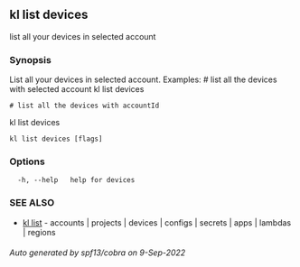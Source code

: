 ## kl list devices

list all your devices in selected account

### Synopsis

List all your devices in selected account.
Examples:
	# list all the devices with selected account
  kl list devices

	# list all the devices with accountId
  kl list devices <accountId>


```
kl list devices [flags]
```

### Options

```
  -h, --help   help for devices
```

### SEE ALSO

* [kl list](kl_list.md)	 - accounts | projects | devices | configs | secrets | apps | lambdas | regions

###### Auto generated by spf13/cobra on 9-Sep-2022

